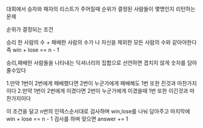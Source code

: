 대회에서 승자와 패자의 리스트가 주어질때 순위가 결정된 사람들이 몇명인지 리턴하는 문제


순위가 결정되는 조건

승리 한 사람의 수 + 패배한 사람의 수가 나 자신을 제외한 모든 사람의 수와 같아야한다
즉 win + lose == n - 1

승리,패배한 사람들을 나타내는 딕셔너리의 집합으로 선언하면 겹치지 않게 숫자를 담아줄수있다

1.만약 1번이 2번에게 패배했다면 2번이 누군가에게 패배해도 1번 또한 진것과 마찬가지이다
2.만약 1번이 2번에게 이겼다면 2번이 누군가에게 이겼을때 1번 또한 이긴것과 마찬가지이다

이 조건을 달고 n번의 인덱스순서대로 검사하며 win,lose를 나눠 담아주고
마지막에 win + lose == n - 1 검사를 하며 맞으면 answer += 1